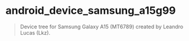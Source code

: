 # android_device_samsung_a15g99
> Device tree for Samsung Galaxy A15 (MT6789) created by Leandro Lucas (Lkz).
